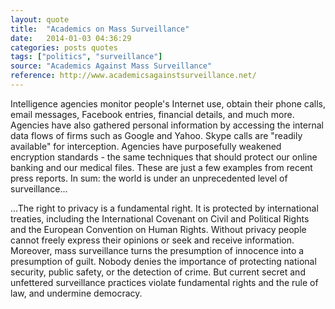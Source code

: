 ```yaml
---
layout: quote
title:  "Academics on Mass Surveillance"
date:   2014-01-03 04:36:29
categories: posts quotes
tags: ["politics", "surveillance"]
source: "Academics Against Mass Surveillance"
reference: http://www.academicsagainstsurveillance.net/
---
```


Intelligence agencies monitor people's Internet use, obtain their phone calls, email messages, Facebook entries, financial details, and much more. Agencies have also gathered personal information by accessing the internal data flows of firms such as Google and Yahoo. Skype calls are "readily available" for interception. Agencies have purposefully weakened encryption standards - the same techniques that should protect our online banking and our medical files. These are just a few examples from recent press reports. In sum: the world is under an unprecedented level of surveillance...

...The right to privacy is a fundamental right. It is protected by international treaties, including the International Covenant on Civil and Political Rights and the European Convention on Human Rights. Without privacy people cannot freely express their opinions or seek and receive information. Moreover, mass surveillance turns the presumption of innocence into a presumption of guilt. Nobody denies the importance of protecting national security, public safety, or the detection of crime. But current secret and unfettered surveillance practices violate fundamental rights and the rule of law, and undermine democracy.